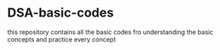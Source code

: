 # DSA-basic-codes
this repository contains all the basic codes fro understanding the basic concepts and practice every concept
